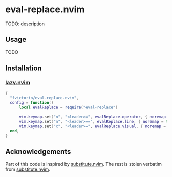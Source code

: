 # eval-replace.nvim

TODO: description

## Usage

TODO

## Installation

### [lazy.nvim](https://github.com/folke/lazy.nvim)

```lua
{
  "fvictorio/eval-replace.nvim",
  config = function()
      local evalReplace = require("eval-replace")

      vim.keymap.set("n", "<leader>=", evalReplace.operator, { noremap = true })
      vim.keymap.set("n", "<leader>==", evalReplace.line, { noremap = true })
      vim.keymap.set("x", "<leader>=", evalReplace.visual, { noremap = true })
  end,
}
```

## Acknowledgements

Part of this code is inspired by [substitute.nvim](https://github.com/gbprod/substitute.nvim). The rest is stolen verbatim from [substitute.nvim](https://github.com/gbprod/substitute.nvim).
